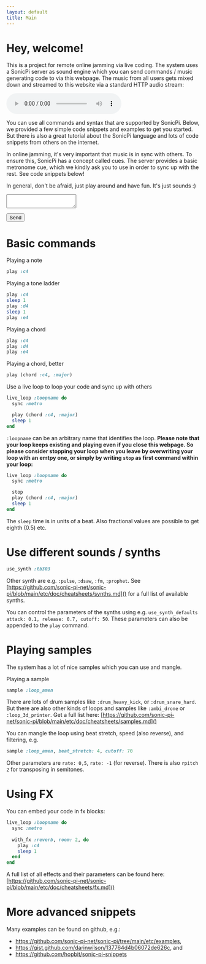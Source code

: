 ```yaml
---
layout: default
title: Main
---
```


# Hey, welcome!

This is a project for remote online jamming via live coding.
The system uses a SonicPi server as sound engine which you can send commands / music generating code to via this webpage. The music from all users gets mixed down and streamed to this website via a standard HTTP audio stream:

 <audio controls>
  <source src="https://klingklangflut.de/klingklang.ogg" type="audio/ogg">
  Your browser does not support the audio tag.
</audio> 

You can use all commands and syntax that are supported by SonicPi. Below, we provided a few simple code snippets and examples to get you started. But there is also a great tutorial about the SonicPi language and lots of code snippets from others on the internet.

In online jamming, it's very important that music is in sync with others. To ensure this, SonicPi has a concept called cues. The server provides a basic metronome cue, which we kindly ask you to use in order to sync up with the rest. See code snippets below!

In general, don't be afraid, just play around and have fun. It's just sounds :)

<textarea id="codeEditor" name="code-editor" aria-label='Editor for sonic pi commands' code-editor></textarea>

<button type="button" submit-code>Send</button> 

# Basic commands

Playing a note
```ruby
play :c4
```

Playing a tone ladder
```ruby
play :c4
sleep 1
play :d4
sleep 1
play :e4
```

Playing a chord
```ruby
play :c4
play :d4
play :e4
```

Playing a chord, better
```ruby
play (chord :c4, :major)
```

Use a live loop to loop your code and sync up with others
```ruby
live_loop :loopname do
  sync :metro

  play (chord :c4, :major)
  sleep 1
end
```
`:loopname` can be an arbitrary name that identifies the loop. **Please note that your loop keeps existing and playing even if you close this webpage. So please consider stopping your loop when you leave by overwriting your loop with an emtpy one, or simply by writing `stop` as first command within your loop:**

```ruby
live_loop :loopname do
  sync :metro

  stop
  play (chord :c4, :major)
  sleep 1
end
```

The `sleep` time is in units of a beat. Also fractional values are possible to get eighth (0.5) etc.


# Use different sounds / synths
```ruby
use_synth :tb303
```
Other synth are e.g. `:pulse`, `:dsaw`, `:fm`, `:prophet`. See [https://github.com/sonic-pi-net/sonic-pi/blob/main/etc/doc/cheatsheets/synths.md]() for a full list of available synths.

You can control the parameters of the synths using e.g. `use_synth_defaults attack: 0.1, release: 0.7, cutoff: 50`. These parameters can also be appended to the `play` command.

# Playing samples
The system has a lot of nice samples which you can use and mangle.

Playing a sample
```ruby
sample :loop_amen
```

There are lots of drum samples like `:drum_heavy_kick`, or `:drum_snare_hard`. But there are also other kinds of loops and samples like `:ambi_drone` or `:loop_3d_printer`. Get a full list here: [https://github.com/sonic-pi-net/sonic-pi/blob/main/etc/doc/cheatsheets/samples.md]()

You can mangle the loop using beat stretch, speed (also reverse), and filtering, e.g.
```ruby
sample :loop_amen, beat_stretch: 4, cutoff: 70
```
Other parameters are `rate: 0,5`, `rate: -1` (for reverse). There is also `rpitch 2` for transposing in semitones.

# Using FX

You can embed your code in fx blocks:

```ruby
live_loop :loopname do
  sync :metro
	
  with_fx :reverb, room: 2, do
    play :c4
    sleep 1
  end
end
```
A full list of all effects and their parameters can be found here: [https://github.com/sonic-pi-net/sonic-pi/blob/main/etc/doc/cheatsheets/fx.md]()

# More advanced snippets

Many examples can be found on github, e.g.: 
* <https://github.com/sonic-pi-net/sonic-pi/tree/main/etc/examples>,
* <https://gist.github.com/darinwilson/137764d4b06072de626c>, and
* <https://github.com/hopbit/sonic-pi-snippets>
